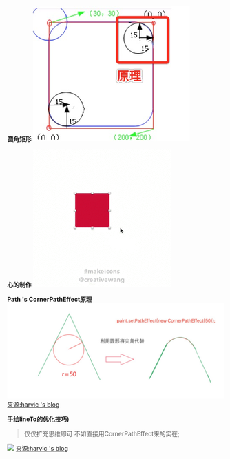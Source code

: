 
**圆角矩形**
![](./demo/原理1.png)

**心的制作**
![](./demo/心的制作.gif)

**Path 's CornerPathEffect原理**
![](./demo/原理3.png)
[来源:harvic 's blog](http://blog.csdn.net/harvic880925/article/details/51010839)

**手绘lineTo的优化技巧)**
>仅仅扩充思维即可  不如直接用CornerPathEffect来的实在;

![](http://img.blog.csdn.net/20160328210009658)
[来源:harvic 's blog](http://blog.csdn.net/harvic880925/article/details/50995587)
